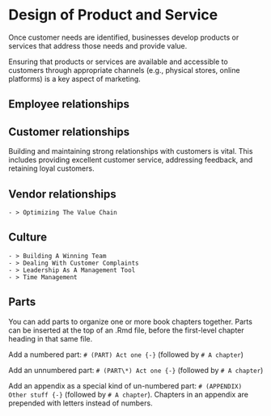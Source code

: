 

# Design of Product and Service

Once customer needs are identified, businesses develop products or services that address those needs and provide value.  

Ensuring that products or services are available and accessible to customers through appropriate channels (e.g., physical stores, online platforms) is a key aspect of marketing.

## Employee relationships

## Customer relationships

Building and maintaining strong relationships with customers is vital. This includes providing excellent customer service, addressing feedback, and retaining loyal customers.

## Vendor relationships
	
    - > Optimizing The Value Chain

## Culture

    - > Building A Winning Team
    - > Dealing With Customer Complaints
    - > Leadership As A Management Tool
    - > Time Management






## Parts

You can add parts to organize one or more book chapters together. Parts can be inserted at the top of an .Rmd file, before the first-level chapter heading in that same file. 

Add a numbered part: `# (PART) Act one {-}` (followed by `# A chapter`)

Add an unnumbered part: `# (PART\*) Act one {-}` (followed by `# A chapter`)

Add an appendix as a special kind of un-numbered part: `# (APPENDIX) Other stuff {-}` (followed by `# A chapter`). Chapters in an appendix are prepended with letters instead of numbers.



